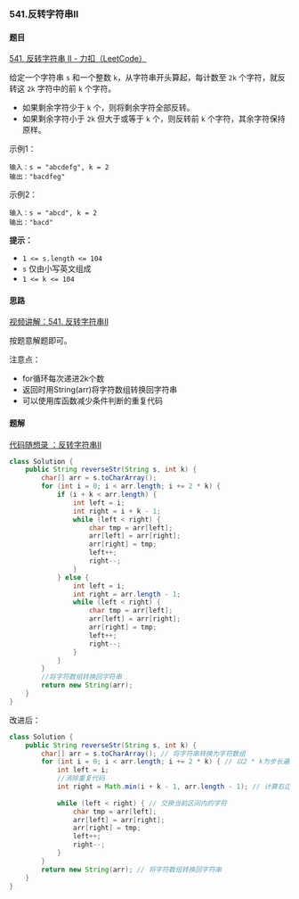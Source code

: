 ### 541.反转字符串Ⅱ

#### 题目

[541. 反转字符串 II - 力扣（LeetCode）](https://leetcode.cn/problems/reverse-string-ii/)

给定一个字符串 `s` 和一个整数 `k`，从字符串开头算起，每计数至 `2k` 个字符，就反转这 `2k` 字符中的前 `k` 个字符。

- 如果剩余字符少于 `k` 个，则将剩余字符全部反转。
- 如果剩余字符小于 `2k` 但大于或等于 `k` 个，则反转前 `k` 个字符，其余字符保持原样。

示例1：

```
输入：s = "abcdefg", k = 2
输出："bacdfeg"
```

示例2：

```
输入：s = "abcd", k = 2
输出："bacd"
```

**提示：**

- `1 <= s.length <= 104`
- `s` 仅由小写英文组成
- `1 <= k <= 104`



#### 思路

[视频讲解：541. 反转字符串II](https://www.bilibili.com/video/BV1dT411j7NN)

按题意解题即可。

注意点：

- for循环每次递进2k个数
- 返回时用String(arr)将字符数组转换回字符串
- 可以使用库函数减少条件判断的重复代码



#### 题解

[代码随想录 ：反转字符串Ⅱ](https://www.programmercarl.com/0541.反转字符串II.html#算法公开课)

```java
class Solution {
    public String reverseStr(String s, int k) {
        char[] arr = s.toCharArray();
        for (int i = 0; i < arr.length; i += 2 * k) {
            if (i + k < arr.length) {
                int left = i;
                int right = i + k - 1;
                while (left < right) {
                    char tmp = arr[left];
                    arr[left] = arr[right];
                    arr[right] = tmp;
                    left++;
                    right--;
                }
            } else {
                int left = i;
                int right = arr.length - 1;
                while (left < right) {
                    char tmp = arr[left];
                    arr[left] = arr[right];
                    arr[right] = tmp;
                    left++;
                    right--;
                }
            }
        }
        //将字符数组转换回字符串
        return new String(arr);
    }
}
```

改进后：

```java
class Solution {
    public String reverseStr(String s, int k) {
        char[] arr = s.toCharArray(); // 将字符串转换为字符数组
        for (int i = 0; i < arr.length; i += 2 * k) { // 以2 * k为步长遍历字符数组
            int left = i;
            //消除重复代码
            int right = Math.min(i + k - 1, arr.length - 1); // 计算右边界，确保不越界
            
            while (left < right) { // 交换当前区间内的字符
                char tmp = arr[left];
                arr[left] = arr[right];
                arr[right] = tmp;
                left++;
                right--;
            }
        }
        return new String(arr); // 将字符数组转换回字符串
    }
}

```

